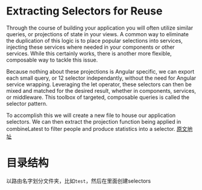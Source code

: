# Extracting Selectors for Reuse

Through the course of building your application you will often utilize similar queries, or projections of state in your views. A common way to eliminate the duplication of this logic is to place popular selections into services, injecting these services where needed in your components or other services. While this certainly works, there is another more flexible, composable way to tackle this issue.

Because nothing about these projections is Angular specific, we can export each small query, or 12 selector independantly, without the need for Angular service wrapping. Leveraging the let operator, these selectors can then be mixed and matched for the desired result, whether in components, services, or middleware. This toolbox of targeted, composable queries is called the selector pattern.

To accomplish this we will create a new file to house our application selectors. We can then extract the projection function being applied in combineLatest to filter people and produce statistics into a selector.
[原文地址](https://gist.github.com/btroncone/a6e4347326749f938510#extracting-selectors-for-reuse)

# 目录结构

以路由名字划分文件夹，比如`test`，然后在里面创建selectors